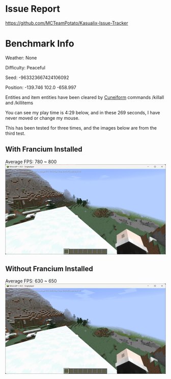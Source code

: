 # Issue Report
https://github.com/MCTeamPotato/Kasualix-Issue-Tracker

# Benchmark Info
Weather: None

Difficulty: Peaceful

Seed: -963323667424106092

Position: -139.746 102.0 -658.997

Entities and item entities have been cleared by [Cuneiform](https://www.curseforge.com/minecraft/mc-mods/cuneiform) commands /killall and /killitems

You can see my play time is 4:29 below, and in these 269 seconds, I have never moved or change my mouse.

This has been tested for three times, and the images below are from the third test.
## With Francium Installed
Average FPS: 780 ~ 800
![img.png](images/francium.png)
## Without Francium Installed
Average FPS: 630 ~ 650
![img.png](images/vanilla.png)
